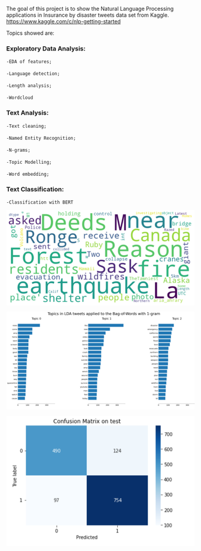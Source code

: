 The goal of this project is to show the Natural Language Processing applications in Insurance by disaster tweets data set from Kaggle. https://www.kaggle.com/c/nlp-getting-started 

Topics showed are:

### Exploratory Data Analysis:
  
    -EDA of features;
  
    -Language detection;
  
    -Length analysis;
  
    -Wordcloud

### Text Analysis:
  
    -Text cleaning;
  
    -Named Entity Recognition;
  
    -N-grams;
  
    -Topic Modelling;
  
    -Word embedding;
 
### Text Classification:
  
    -Classification with BERT
  

![](images/wordcloud.png)

![](images/lda.png)

![](images/confusion_matrix.png)
